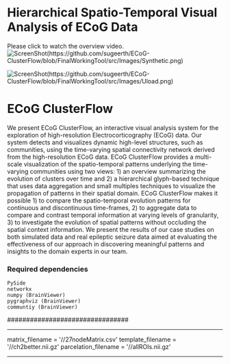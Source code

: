 # Hierarchical Spatio-Temporal Visual Analysis of ECoG Data #
Please click to watch the overview video.
 ![ScreenShot(https://github.com/sugeerth/ECoG-ClusterFlow/blob/FinalWorkingTool/src/Images/Synthetic.png)](https://vimeo.com/175328739)
 
 ![ScreenShot(https://github.com/sugeerth/ECoG-ClusterFlow/blob/FinalWorkingTool/src/Images/Uload.png)](https://vimeo.com/175328739)

# ECoG ClusterFlow #
We present ECoG ClusterFlow, an interactive visual analysis system for the exploration of high-resolution Electrocorticography (ECoG) data. Our system detects and visualizes dynamic high-level structures, such as communities, using the time-varying spatial connectivity network derived from the high-resolution ECoG data. ECoG ClusterFlow provides a multi-scale visualization of the spatio-temporal patterns underlying the time-varying communities using two views: 1) an overview summarizing the evolution of clusters over time and 2) a hierarchical glyph-based technique that uses data aggregation and small multiples techniques to visualize the propagation of patterns in their spatial domain. ECoG ClusterFlow makes it possible 1) to compare the spatio-temporal evolution patterns for continuous and discontinuous time-frames, 2) to aggregate data to compare and contrast temporal information at varying levels of granularity, 3) to investigate the evolution of spatial patterns without occluding the spatial context information. We present the results of our case studies on both simulated data and real epileptic seizure data aimed at evaluating the effectiveness of our approach in discovering meaningful patterns and insights to the domain experts in our team.

### Required dependencies ###
    PySide
    networkx 
    numpy (BrainViewer)
    pygraphviz (BrainViewer)
    communtiy (BrainViewer)
################################



***********************************************************************
matrix_filename = '/<edit your path to these files>/27nodeMatrix.csv'
template_filename = '/<edit your path to these files>/ch2better.nii.gz'
parcelation_filename = '/<edit your path to these files>/allROIs.nii.gz'
************************************************************************
